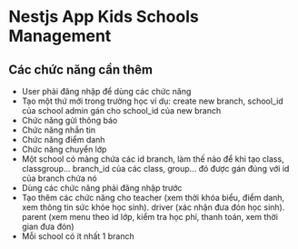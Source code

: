 # Nestjs App Kids Schools Management
## Các chức năng cần thêm
- User phải đăng nhập để dùng các chức năng
- Tạo một thứ mới trong trường học ví dụ: create new branch, school_id của school admin gán cho school_id của new branch
- Chức năng gửi thông báo
- Chức năng nhắn tin
- Chức năng điểm danh
- Chức năng chuyển lớp
- Một school có mảng chứa các id branch, làm thế nào để khi tạo class, classgroup... branch_id của các class, group... đó được gán đúng với id của branch chứa nó
- Dùng các chức năng phải đăng nhập trước
- Tạo thêm các chức năng cho teacher (xem thời khóa biểu, điểm danh, xem thông tin sức khỏe học sinh).
 driver (xác nhận đưa đón học sinh).
 parent (xem menu theo id lớp, kiểm tra học phí, thanh toán, xem thời gian đưa đón)
- Mỗi school có ít nhất 1 branch